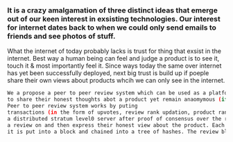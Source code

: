 ### It is a crazy amalgamation of three distinct ideas that emerge out of our keen interest in exsisting technologies. Our interest for internet dates back to when we could only send emails to friends and see photos of stuff.
What the internet of today probably lacks is trust for thing that exsist in the internet. Best way a human being can feel and judge a product is to see it, touch it & most importantly feel it. Since ways today the same over internet has yet been successfully deployed, next big trust is build up if poeple share their own views about products whcih we can only see in the internet. 

```bash
We a propose a peer to peer review system which can be used as a platform to judge things that exist in the internet and will allow people
to share their honest thoughts abot a product yet remain anaomymous (if one chooses to be). 
Peer to peer review system works by puting 
transactions (in the form of upvotes, review rank updation, product ranking improvements etc) into a chain of review blocks timestamped by
a distributed stratum level0 server after proof of consensus over the real transaction. User get to choose the product they want to write
a review on and then express their honest view about the product. Each time an upvote-downvote, product ranking change etc is detected, 
it is put into a block and chained into a tree of hashes. The review blocks are discovered by the network which runs a contract 

